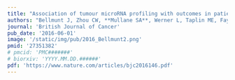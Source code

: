 ```yaml
---
title: "Association of tumour microRNA profiling with outcomes in patients with advanced urothelial carcinoma receiving first-line platinum-based chemotherapy"
authors: "Bellmunt J, Zhou CW, **Mullane SA**, Werner L, Taplin ME, Fay AP, Choueiri TK, Orsola A, Takeda DY, Hahn WC, Kim J, Sonpavde G, Bowden M."
journal: 'British Journal of Cancer'
pub_date: '2016-06-01'
image: '/static/img/pub/2016_Bellmunt2.png'
pmid: '27351382'
# pmcid: 'PMC#######'
# biorxiv: 'YYYY.MM.DD.######'
pdf: 'https://www.nature.com/articles/bjc2016146.pdf'
---
```

